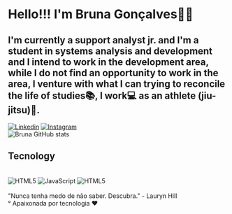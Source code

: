 
# Hello!!! I'm Bruna Gonçalves🖐🏾

## I'm currently a support analyst jr. and I'm a student in systems analysis and development and I intend to work in the development area, while I do not find an opportunity to work in the area, I venture with what I can trying to reconcile the life of studies📚, I work💻 as an athlete (jiu-jitsu)🥋. 
[![Linkedin](https://img.shields.io/badge/LinkedIn-0077B5?style=for-the-badge&logo=linkedin&logoColor=white)](https://www.linkedin.com/in/brunagooncalves/)
[![Instagram](https://img.shields.io/badge/Instagram-E4405F?style=for-the-badge&logo=instagram&logoColor=white)](https://www.instagram.com/bruna_goncalvesjj/)</br>
![Bruna GitHub stats](https://github-readme-stats.vercel.app/api?username=bruletgo&show_icons=true&theme=blue-green)</br>


## Tecnology
<div style="display: inline_block"><br/>
<img align="center" alt="HTML5" src="https://img.shields.io/badge/HTML5-E34F26?style=for-the-badge&logo=html5&logoColor=white"/>
<img align="center" alt="JavaScript" src="https://img.shields.io/badge/JavaScript-F7DF1E?style=for-the-badge&logo=javascript&logoColor=black">
<img align="center" alt="HTML5" src="https://img.shields.io/badge/CSS3-1572B6?style=for-the-badge&logo=css3&logoColor=white">
</div><br/>
"Nunca tenha medo de não saber. Descubra." - Lauryn Hill<br/>
° Apaixonada por tecnologia ❤️

